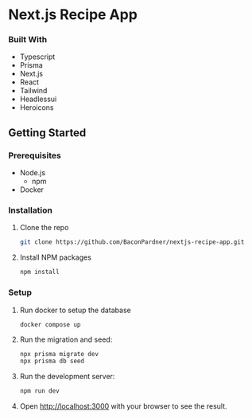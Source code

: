 # Next.js Recipe App

<!-- ## About The Project -->

### Built With

- Typescript
- Prisma
- Next.js
- React
- Tailwind
- Headlessui
- Heroicons

## Getting Started

### Prerequisites

- Node.js
  - npm
- Docker

### Installation

1. Clone the repo
   ```sh
   git clone https://github.com/BaconPardner/nextjs-recipe-app.git
   ```
2. Install NPM packages
   ```sh
   npm install
   ```

### Setup

1. Run docker to setup the database

   ```
   docker compose up
   ```

2. Run the migration and seed:

   ```sh
   npx prisma migrate dev
   npx prisma db seed
   ```

3. Run the development server:

   ```sh
   npm run dev
   ```

4. Open [http://localhost:3000](http://localhost:3000) with your browser to see the result.
